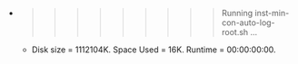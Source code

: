 * >>>>>>>>> Running inst-min-con-auto-log-root.sh ...
  * Disk size = 1112104K. Space Used = 16K. Runtime = 00:00:00:00.
